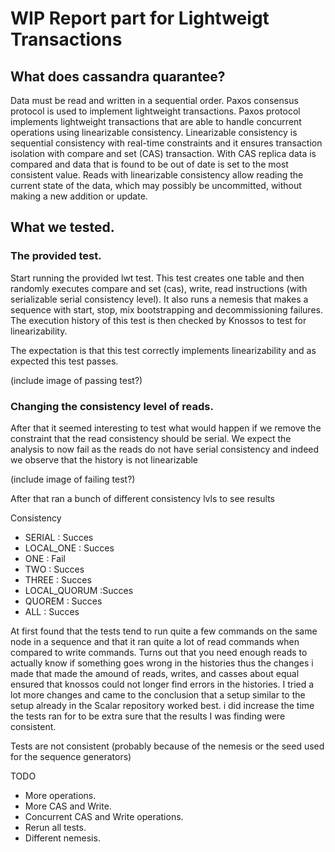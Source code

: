 # WIP Report part for Lightweigt Transactions

## What does cassandra quarantee?
Data must be read and written in a sequential order. Paxos consensus protocol is used to implement lightweight transactions. Paxos protocol implements lightweight transactions that are able to handle concurrent operations using linearizable consistency. Linearizable consistency is sequential consistency with real-time constraints and it ensures transaction isolation with compare and set (CAS) transaction. With CAS replica data is compared and data that is found to be out of date is set to the most consistent value. Reads with linearizable consistency allow reading the current state of the data, which may possibly be uncommitted, without making a new addition or update. 

## What we tested.
### The provided test.
Start running the provided lwt test. This test creates one table and then randomly executes compare and set (cas), write, read instructions (with serializable serial consistency level). It also runs a nemesis that makes a sequence with start, stop, mix bootstrapping and decommissioning failures. The execution history of this test is then checked by Knossos to test for linearizability.

The expectation is that this test correctly implements linearizability and as expected this test passes.

(include image of passing test?)

### Changing the consistency level of reads.
After that it seemed interesting to test what would happen if we remove the constraint that the read consistency should be serial. We expect the analysis to now fail as the reads do not have serial consistency and indeed we observe that the history is not linearizable

(include image of failing test?)

After that ran a bunch of different consistency lvls  to see results

Consistency
- SERIAL : Succes
- LOCAL_ONE : Succes
- ONE : Fail
- TWO : Succes
- THREE : Succes
- LOCAL_QUORUM :Succes
- QUOREM : Succes
- ALL : Succes

At first found that the tests tend to run quite a few commands on the same node in a sequence and that it ran quite a lot of read commands when compared to write commands. Turns out that you need enough reads to actually know if something goes wrong in the histories thus the changes i made that made the amound of reads, writes, and casses about equal ensured that knossos could not longer find errors in the histories. I tried a lot more changes and came to the conclusion that a setup similar to the setup already in the Scalar repository worked best. i did increase the time the tests ran for to be extra sure that the results I was finding were consistent.

Tests are not consistent (probably because of the nemesis or the seed used for the sequence generators)

TODO
- More operations.
- More CAS and Write.
- Concurrent CAS and Write operations.
- Rerun all tests.
- Different nemesis.